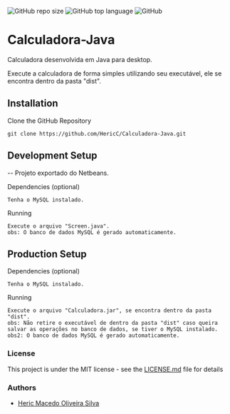 ![GitHub repo size](https://img.shields.io/github/repo-size/HericC/Calculadora-Java)
![GitHub top language](https://img.shields.io/github/languages/top/HericC/Calculadora-Java)
![GitHub](https://img.shields.io/github/license/HericC/Calculadora-Java)

# Calculadora-Java

Calculadora desenvolvida em Java para desktop.

Execute a calculadora de forma simples utilizando seu executável, ele se encontra dentro da pasta "dist".

## Installation

Clone the GitHub Repository
```
git clone https://github.com/HericC/Calculadora-Java.git
```

## Development Setup
-- Projeto exportado do Netbeans.

Dependencies (optional)
```
Tenha o MySQL instalado.
```

Running
```
Execute o arquivo "Screen.java".
obs: O banco de dados MySQL é gerado automaticamente.
```

## Production Setup

Dependencies (optional)
```
Tenha o MySQL instalado.
```

Running
```
Execute o arquivo "Calculadora.jar", se encontra dentro da pasta "dist".
obs: Não retire o executável de dentro da pasta "dist" caso queira salvar as operações no banco de dados, se tiver o MySQL instalado.
obs2: O banco de dados MySQL é gerado automaticamente.
```

### License

This project is under the MIT license - see the [LICENSE.md](<https://github.com/HericC/Calculadora-Java/blob/master/LICENSE>) file for details

### Authors
* [Heric Macedo Oliveira Silva](<https://github.com/HericC>)
